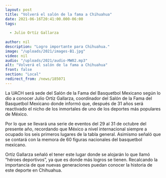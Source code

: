 ```yaml
---
layout: post
title: "Volverá el salón de la fama a Chihuahua"
date: 2021-06-16T20:41:00.000-06:00
tags:
  
  - Julio Ortíz Gallarza
  
author: nil
description: "Logro importante para Chihuahua."
image: "/uploads/2021/images-B1.jpg"
video: nil
audio: "/uploads/2021/audio-MW02.mp3"
alt: "Volverá el salón de la fama a Chihuahua"
front: false
section: "Local"
redirect_from: /news/185071
---
```


La UACH será sede del Salón de la Fama del Basquetbol Mexicano según lo dio a conocer Julio Ortíz Gallarza, coordinador del Salón de la Fama del Basquetbol Mexicano donde informó que, después de 31 años será reactivado el nicho de los inmortales de uno de los deportes más populares de México.

Por lo que se llevará una serie de eventos del 29 al 31 de octubre del presente año, recordando que México a nivel internacional siempre a ocupado los seis primeros lugares de la tabla general. Asimismo señaló que se contará con la memora de 60 figuras nacionales del basquetbol mexicano.

Ortíz Gallarza señaló el tener este lugar donde se alojarán lo que llamó “héroes deportivos”, ya que es donde más logros se tienen. Recalcando la importancia de que nuevas generaciones puedan conocer la historia de este deporte en Chihuahua.

